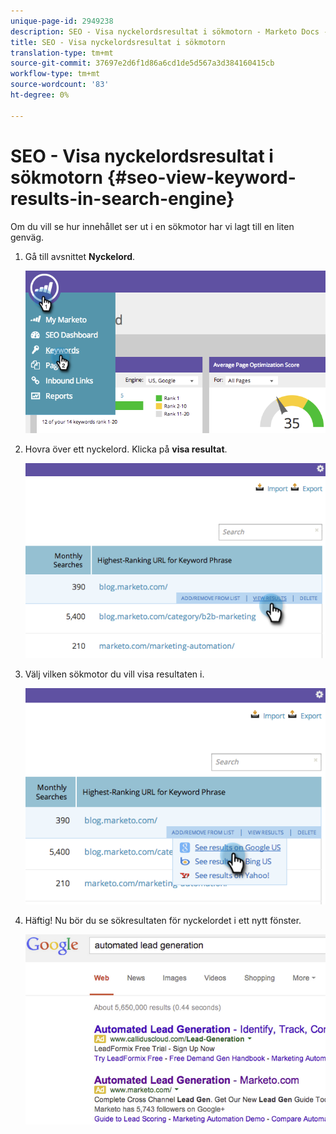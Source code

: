 ```yaml
---
unique-page-id: 2949238
description: SEO - Visa nyckelordsresultat i sökmotorn - Marketo Docs - Produktdokumentation
title: SEO - Visa nyckelordsresultat i sökmotorn
translation-type: tm+mt
source-git-commit: 37697e2d6f1d86a6cd1de5d567a3d384160415cb
workflow-type: tm+mt
source-wordcount: '83'
ht-degree: 0%

---
```



# SEO - Visa nyckelordsresultat i sökmotorn {#seo-view-keyword-results-in-search-engine}

Om du vill se hur innehållet ser ut i en sökmotor har vi lagt till en liten genväg.

1. Gå till avsnittet **Nyckelord**.

   ![](assets/image2014-9-18-13-3a33-3a58.png)

1. Hovra över ett nyckelord. Klicka på **visa resultat**.

   ![](assets/image2014-9-18-13-3a34-3a2.png)

1. Välj vilken sökmotor du vill visa resultaten i.

   ![](assets/image2014-9-18-13-3a34-3a16.png)

1. Häftig! Nu bör du se sökresultaten för nyckelordet i ett nytt fönster.

   ![](assets/image2014-9-18-13-3a34-3a24.png)
